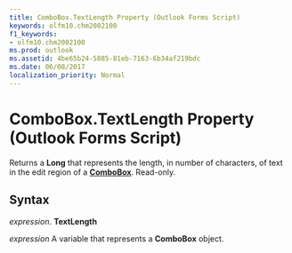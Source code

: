 ```yaml
---
title: ComboBox.TextLength Property (Outlook Forms Script)
keywords: olfm10.chm2002100
f1_keywords:
- olfm10.chm2002100
ms.prod: outlook
ms.assetid: 4be65b24-5085-81eb-7163-6b34af219bdc
ms.date: 06/08/2017
localization_priority: Normal
---
```



# ComboBox.TextLength Property (Outlook Forms Script)

Returns a  **Long** that represents the length, in number of characters, of text in the edit region of a **[ComboBox](Outlook.combobox.md)**. Read-only.


## Syntax

_expression_. **TextLength**

_expression_ A variable that represents a  **ComboBox** object.


